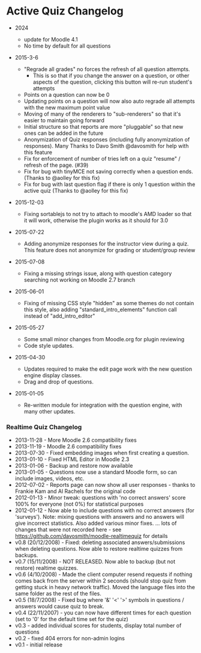 # Active Quiz Changelog 

* 2024
     * update for Moodle 4.1
     * No time by default for all questions 
      


* 2015-3-6
    * "Regrade all grades" no forces the refresh of all question attempts.  
        * This is so that if you change the answer on a question, or other aspects of the question, clicking this button will re-run student's attempts
    * Points on a question can now be 0
    * Updating points on a question will now also auto regrade all attempts with the new maximum point value
    * Moving of many of the renderers to "sub-renderers" so that it's easier to maintain going forward
    * Initial structure so that reports are more "pluggable" so that new ones can be added in the future
    * Anonymization of Quiz responses (including fully anonymization of responses).  Many Thanks to Davo Smith @davosmith for help with this feature
    * Fix for enforcement of number of tries left on a quiz "resume" / refresh of the page.  (#39)
    * Fix for bug with tinyMCE not saving correctly when a question ends. (Thanks to @aolley for this fix)
    * Fix for bug with last question flag if there is only 1 question within the active quiz (Thanks to @aolley for this fix)
* 2015-12-03
    * Fixing sortablejs to not try to attach to moodle's AMD loader so that it will work, otherwise the plugin works as it should for 3.0
* 2015-07-22 
    * Adding anonymize responses for the instructor view during a quiz.  This feature does not anonymize for grading or student/group review
* 2015-07-08 
    * Fixing a missing strings issue, along with question category searching not working on Moodle 2.7 branch
* 2015-06-01
    * Fixing of missing CSS style "hidden" as some themes do not contain this style, also adding "standard_intro_elements"
             function call instead of "add_intro_editor"
* 2015-05-27 
    * Some small minor changes from Moodle.org for plugin reviewing
    * Code style updates.
* 2015-04-30 
    * Updates required to make the edit page work with the new question engine display classes.
    * Drag and drop of questions.
* 2015-01-05 
    * Re-written module for integration with the question engine, with many other updates.

### Realtime Quiz Changelog

* 2013-11-28 - More Moodle 2.6 compatibility fixes
* 2013-11-19 - Moodle 2.6 compatibility fixes
* 2013-07-30 - Fixed embedding images when first creating a question.
* 2013-01-10 - Fixed HTML Editor in Moodle 2.3
* 2013-01-06 - Backup and restore now available
* 2013-01-05 - Questions now use a standard Moodle form, so can include images, videos, etc.
* 2012-07-02 - Reports page can now show all user responses - thanks to Frankie Kam and Al Rachels for the original code
* 2012-01-13 - Minor tweak: questions with 'no correct answers' score 100% for everyone (not 0%) for statistical purposes
* 2012-01-12 - Now able to include questions with no correct answers (for 'surveys'). Note: mixing questions with answers
              and no answers will give incorrect statistics. Also added various minor fixes.
... lots of changes that were not recorded here - see https://github.com/davosmith/moodle-realtimequiz for details
* v0.8 (20/12/2008) - Fixed: deleting associated answers/submissions when deleting questions. Now able to restore realtime
                    quizzes from backups.
* v0.7 (15/11/2008) - NOT RELEASED. Now able to backup (but not restore) realtime quizzes.
* v0.6 (4/10/2008) - Made the client computer resend requests if nothing comes back from the server within 2 seconds
                   (should stop quiz from getting stuck in heavy network traffic). Moved the language files into the
                   same folder as the rest of the files.
* v0.5 (18/7/2008) - Fixed bug where '&' '<' '>' symbols in questions / answers would cause quiz to break.
* v0.4 (22/11/2007) - you can now have different times for each question (set to '0' for the default time set for the quiz)
* v0.3 - added individual scores for students, display total number of questions
* v0.2 - fixed 404 errors for non-admin logins
* v0.1 - initial release
